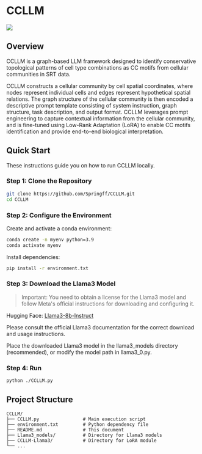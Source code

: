 # CCLLM 

<img src="./CCLLM.png">


## Overview


CCLLM is a graph-based LLM framework designed to identify conservative topological patterns of cell type combinations as CC motifs from cellular communities in SRT data. 


CCLLM constructs a cellular community by cell spatial coordinates, where nodes represent individual cells and edges represent hypothetical spatial relations. The graph structure of the cellular community is then encoded a descriptive prompt template consisting of system instruction, graph structure, task description, and output format. CCLLM leverages prompt engineering to capture contextual information from the cellular community, and is fine-tuned using Low-Rank Adaptation (LoRA) to enable CC motifs identification and provide end-to-end biological interpretation.



## Quick Start

These instructions guide you on how to run CCLLM locally.

### Step 1: Clone the Repository

```bash
git clone https://github.com/Springff/CCLLM.git
cd CCLLM
```
### Step 2: Configure the Environment

Create and activate a conda environment:
```bash
conda create -n myenv python=3.9
conda activate myenv
```

Install dependencies:
```bash
pip install -r environment.txt
```



### Step 3: Download the Llama3 Model

>Important: You need to obtain a license for the Llama3 model and follow Meta's official instructions for downloading and configuring it.

Hugging Face: [Llama3-8b-Instruct](https://huggingface.co/meta-llama/Meta-Llama-3-8B-Instruct)


Please consult the official Llama3 documentation for the correct download and usage instructions.

Place the downloaded Llama3 model in the llama3_models directory (recommended), or modify the model path in llama3_0.py.

### Step 4: Run
```bash
python ./CCLLM.py
```




## Project Structure 
```
CCLLM/
├── CCLLM.py                # Main execution script
├── environment.txt         # Python dependency file
├── README.md               # This document
├── Llama3_models/          # Directory for Llama3 models
├── CCLLM-Llama3/           # Directory for LoRA module
└── ...
```
